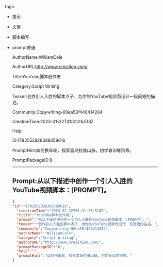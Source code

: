   tags: 
- 提示
- 文案
- 脚本编写
- prompt普通

  AuthorName:WilliamCole

  AuthorURL:http://www.creaition.com/

  Title:YouTube脚本创作者

  Category:Script Writing

  Teaser:创作引人入胜的脚本点子，为你的YouTube视频而设计一段简短的描述。

  Community:Copywriting-00ea56f446414284

  CreationTime:2023-01-22T01:31:26.518Z

  Help:

  ID:1782552828389359616

  PromptHint:如何换车轮，探索喜马拉雅山脉，初学者训练狗等。

  PromptPackageID:8

  ---

  ## Prompt:从以下描述中创作一个引人入胜的YouTube视频脚本：[PROMPT]。

  ```json
  {
  "id":"1782552828389359616",
    "creationTime":"2023-01-22T01:31:26.518Z",
    "title":"YouTube脚本创作者",
    "prompt":"从以下描述中创作一个引人入胜的YouTube视频脚本：[PROMPT]。",
    "teaser":"创作引人入胜的脚本点子，为你的YouTube视频而设计一段简短的描述。",
    "community":"Copywriting-00ea56f446414284",
    "authorName":"WilliamCole",
    "category":"Script Writing",
    "authorURL":"http://www.creaition.com/",
    "promptPackageID":"8",
    "help":"",
    "promptHint":"如何换车轮，探索喜马拉雅山脉，初学者训练狗等。"
  }
  ```
